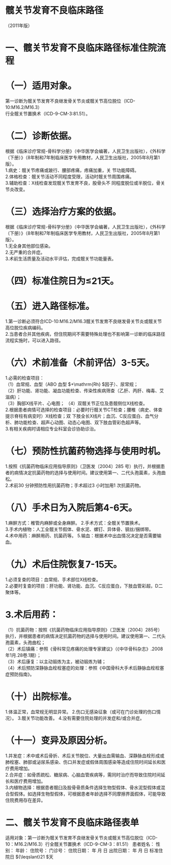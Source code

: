 # 髋关节发育不良临床路径  
（2011年版）  
# 一、髋关节发育不良临床路径标准住院流程  
# （一）适用对象。  
第一诊断为髋关节发育不良继发骨关节炎或髋关节高位脱位（ICD-10:M16.2/M16.3）  
行全髋关节置换术（ICD-9-CM-3:81.51）。  
# （二）诊断依据。  
根据《临床诊疗常规-骨科学分册》（中华医学会编著，人民卫生出版社），《外科学（下册）》（8年制和7年制临床医学专用教材，人民卫生出版社，2005年8月第1版）。  
1.病史：髋关节疼痛或跛行、腰部疼痛，疼痛加重，关 节功能障碍。  
2.体格检查：髋关节活动不同程度受限，活动时髋关节周围疼痛。  
3.辅助检查：X线检查发现髋关节发育不良，股骨头不 同程度脱位或半脱位，骨关节炎改变。  
# （三）选择治疗方案的依据。  
根据《临床诊疗常规-骨科学分册》（中华医学会编著，人民卫生出版社），《外科学（下册）》（8年制和7年制临床医学专用教材，人民卫生出版社，2005年8月第1版）。  
1.无全身其他部位感染。  
2.无严重的合并症。  
3.术前生活质量及活动水平评估，完成髋关节功能量表。  
# （四）标准住院日为≤21天。  
# （五）进入路径标准。  
1.第一诊断必须符合ICD-10:M16.2/M16.3髋关节发育不良继发骨关节炎或髋关节高位脱位疾病编码。  
2.当患者合并其他疾病，但住院期间不需要特殊处理也不影响第一诊断的临床路径流程实施时，可以进入路径。  
# （六）术前准备（术前评估）3-5天。  
1.必需的检查项目：  
（1）血常规、血型（ABO 血型 $+\mathrm{Rh} $因子）、尿常规；  
（2）肝功能、肾功能、凝血功能检查、传染性疾病筛查（乙肝、丙肝、梅毒、艾滋病）；  
（3）胸部X线平片、心电图； （4）双髋关节正位及患髋侧位X线检查。  
2.根据患者病情可选择的检查项目：必要时行髋关节CT检查；腰椎（病史、体查提示脊柱有病变时）X线检查；双 下肢全长X线片；血沉、C反应蛋白、血气分析、肺功能检查、超声心动图、动态心电图、双下肢血管彩色超声等。  
3.有相关疾病时请相应专业科室会诊协助诊治。  
# （七）预防性抗菌药物选择与使用时机。  
1.按照《抗菌药物临床应用指导原则》（卫医发〔2004〕285 号）执行，并根据患者的病情决定抗菌药物的选择与使用时间。建议使用第一、二代头孢菌素，头孢曲松。  
2.术前30 分钟预防性用抗菌药物；手术超过3 小时加用1 次抗菌药物。  
# （八）手术日为入院后第4-6天。  
1.麻醉方式：椎管内麻醉或全身麻醉。 2.手术方式：全髋关节置换术。  
3.手术内植物：人工全髋关节假体、骨水泥、螺钉、异体骨、钢丝/捆绑带。  
4.术中用药：麻醉用药、抗菌药等。 5.输血：根据术中出血情况决定是否需要输血。  
# （九）术后住院恢复7-15天。  
1.必须复查的项目：血常规、手术部位X线检查。  
2.必要时复查的项目：肝功能、肾功能、血沉、C反应蛋白，下肢血管彩超，D二聚体等。  
# 3.术后用药：  
（1）抗菌药物：按照《抗菌药物临床应用指导原则》（卫医发〔2004〕285号）执行，并根据患者的病情决定抗菌药物的选择与使用时间。建议使用第一、二代头孢菌素，头孢曲松；  
（2）术后镇痛：参照《骨科常见疼痛的处理专家建议》（《中华骨科杂志》.2008年1月.28卷.1期）；  
（3）术后康复：以主动锻炼为主，被动锻炼为辅；  
（4）术后预防深静脉血栓栓塞症的处理：参照《中国骨科大手术后静脉血栓栓塞症预防指南》。  
# （十）出院标准。  
1.体温正常，血常规无明显异常。 2.伤口无感染征象（或可在门诊处理的伤口情况）。 3.髋关节功能改善。 4.没有需要住院处理的并发症和/或合并症。  
# （十一）变异及原因分析。  
1.并发症：术中或术后骨折、术后关节脱位、大量出血需输血、深静脉血栓形成或肺栓塞、肺部或泌尿系感染、伤口并发症或假体周围感染等造成住院时间延长和医疗费用增加。  
2.合并症：如骨质疏松、糖尿病、心脑血管疾病等，需同时治疗而导致住院时间延长和医疗费用增加。  
3.内植物选择：根据患者髋臼及股骨骨质条件选择生物型假体、骨水泥型假体或混合型假体。如选择生物型假体，可根据患者年龄选择不同摩擦界面假体，可能导致住院费用存在差异。  
# 二、髋关节发育不良临床路径表单  
适用对象：第一诊断为髋关节发育不良继发骨关节炎或髋关节高位脱位（ICD-10：M16.2/M16.3）行全髋关节置换术（ICD-9-CM-3：81.51） 患者姓名：           性别：    年龄：    住院号：      门诊号：        住院日期：   年  月  日   出院日期：   年  月  日    标准住院日 ${\leqslant}21 $天  

